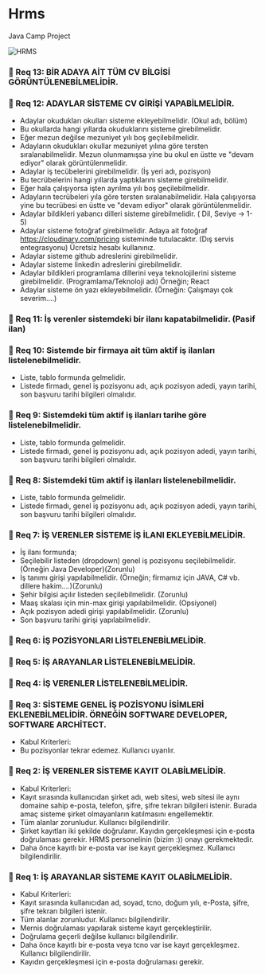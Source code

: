 # Hrms
Java Camp Project

![HRMS](https://user-images.githubusercontent.com/74874448/120930640-de5fb200-c6f6-11eb-9252-0527c2e1544e.png)

### 📌 Req 13: BİR ADAYA AİT TÜM CV BİLGİSİ GÖRÜNTÜLENEBİLMELİDİR.

### 📌 Req 12: ADAYLAR SİSTEME CV GİRİŞİ YAPABİLMELİDİR.
- Adaylar okudukları okulları sisteme ekleyebilmelidir. (Okul adı, bölüm)
- Bu okullarda hangi yıllarda okuduklarını sisteme girebilmelidir.
- Eğer mezun değilse mezuniyet yılı boş geçilebilmelidir.
- Adayların okudukları okullar mezuniyet yılına göre tersten sıralanabilmelidir. Mezun olunmamışsa yine bu okul en üstte ve "devam ediyor" olarak görüntülenmelidir.
- Adaylar iş tecübelerini girebilmelidir. (İş yeri adı, pozisyon)
- Bu tecrübelerini hangi yıllarda yaptıklarını sisteme girebilmelidir.
- Eğer hala çalışıyorsa işten ayrılma yılı boş geçilebilmelidir.
- Adayların tecrübeleri yıla göre tersten sıralanabilmelidir. Hala çalışıyorsa yine bu tecrübesi en üstte ve "devam ediyor" olarak görüntülenmelidir.
- Adaylar bildikleri yabancı dilleri sisteme girebilmelidir. ( Dil, Seviye -> 1-5)
- Adaylar sisteme fotoğraf girebilmelidir. Adaya ait fotoğraf https://cloudinary.com/pricing sisteminde tutulacaktır. (Dış servis entegrasyonu) Ücretsiz hesabı kullanınız.
- Adaylar sisteme github adreslerini girebilmelidir.
- Adaylar sisteme linkedin adreslerini girebilmelidir.
- Adaylar bildikleri programlama dillerini veya teknolojilerini sisteme girebilmelidir. (Programlama/Teknoloji adı) Örneğin; React
- Adaylar sisteme ön yazı ekleyebilmelidir. (Örneğin: Çalışmayı çok severim....)

### 📌 Req 11: İş verenler sistemdeki bir ilanı kapatabilmelidir. (Pasif ilan)

### 📌 Req 10: Sistemde bir firmaya ait tüm aktif iş ilanları listelenebilmelidir.
- Liste, tablo formunda gelmelidir.
- Listede firmadı, genel iş pozisyonu adı, açık pozisyon adedi, yayın tarihi, son başvuru tarihi bilgileri olmalıdır.

### 📌 Req 9: Sistemdeki tüm aktif iş ilanları tarihe göre listelenebilmelidir.
- Liste, tablo formunda gelmelidir.
- Listede firmadı, genel iş pozisyonu adı, açık pozisyon adedi, yayın tarihi, son başvuru tarihi bilgileri olmalıdır.

### 📌 Req 8: Sistemdeki tüm aktif iş ilanları listelenebilmelidir.
- Liste, tablo formunda gelmelidir.
- Listede firmadı, genel iş pozisyonu adı, açık pozisyon adedi, yayın tarihi, son başvuru tarihi bilgileri olmalıdır.

### 📌 Req 7: İŞ VERENLER SİSTEME İŞ İLANI EKLEYEBİLMELİDİR.
- İş ilanı formunda;
- Seçilebilir listeden (dropdown) genel iş pozisyonu seçilebilmelidir.(Örneğin Java Developer)(Zorunlu)
- İş tanımı girişi yapılabilmelidir. (Örneğin; firmamız için JAVA, C# vb. dillere hakim....)(Zorunlu)
- Şehir bilgisi açılır listeden seçilebilmelidir. (Zorunlu)
- Maaş skalası için min-max girişi yapılabilmelidir. (Opsiyonel)
- Açık pozisyon adedi girişi yapılabilmelidir. (Zorunlu)
- Son başvuru tarihi girişi yapılabilmelidir.

### 📌 Req 6: İŞ POZİSYONLARI LİSTELENEBİLMELİDİR.

### 📌 Req 5: İŞ ARAYANLAR LİSTELENEBİLMELİDİR.

### 📌 Req 4: İŞ VERENLER LİSTELENEBİLMELİDİR.

### 📌 Req 3: SİSTEME GENEL İŞ POZİSYONU İSİMLERİ EKLENEBİLMELİDİR. ÖRNEĞİN SOFTWARE DEVELOPER, SOFTWARE ARCHİTECT.
- Kabul Kriterleri:
- Bu pozisyonlar tekrar edemez. Kullanıcı uyarılır.

### 📌 Req 2: İŞ VERENLER SİSTEME KAYIT OLABİLMELİDİR.
- Kabul Kriterleri:
- Kayıt sırasında kullanıcıdan şirket adı, web sitesi, web sitesi ile aynı domaine sahip e-posta, telefon, şifre, şifre tekrarı bilgileri istenir. Burada amaç sisteme şirket olmayanların katılmasını engellemektir.
- Tüm alanlar zorunludur. Kullanıcı bilgilendirilir.
- Şirket kayıtları iki şekilde doğrulanır. Kayıdın gerçekleşmesi için e-posta doğrulaması gerekir. HRMS personelinin (bizim :)) onayı gerekmektedir.
- Daha önce kayıtlı bir e-posta var ise kayıt gerçekleşmez. Kullanıcı bilgilendirilir.

### 📌 Req 1: İŞ ARAYANLAR SİSTEME KAYIT OLABİLMELİDİR.
- Kabul Kriterleri:
- Kayıt sırasında kullanıcıdan ad, soyad, tcno, doğum yılı, e-Posta, şifre, şifre tekrarı bilgileri istenir.
- Tüm alanlar zorunludur. Kullanıcı bilgilendirilir.
- Mernis doğrulaması yapılarak sisteme kayıt gerçekleştirilir.
- Doğrulama geçerli değilse kullanıcı bilgilendirilir.
- Daha önce kayıtlı bir e-posta veya tcno var ise kayıt gerçekleşmez. Kullanıcı bilgilendirilir.
- Kayıdın gerçekleşmesi için e-posta doğrulaması gerekir.








